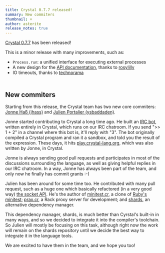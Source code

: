 ```yaml
---
title: Crystal 0.7.7 released!
summary: New commiters
thumbnail: +
author: asterite
release_notes: true
---
```


[Crystal 0.7.7](https://github.com/crystal-lang/crystal/releases/tag/0.7.7) has been released!

This is a minor release with many improvements, such as:

<ul class="goals" style="padding-bottom:20px">
  <li><code>Process.run</code>: a unified interface for executing external processes</li>
  <li>A new design for the <a href="/api">API documentation</a>, thanks to <a href="https://github.com/rosylilly" target="_blank">rosylilly</a></li>
  <li>IO timeouts, thanks to <a href="https://github.com/technorama" target="_blank">technorama</a></li>
</ul>

## New commiters

Starting from this release, the Crystal team has two new core commiters:
[Jonne Haß (jhass)](https://github.com/jhass) and [Julien Portalier (ysbaddaden)](https://github.com/ysbaddaden).

Jonne started contributing to Crystal a long time ago. He built an [IRC bot](https://github.com/jhass/DeBot),
written entirely in Crystal, which runs on our IRC chatroom. If you send "\>> 1 + 2" in a channel where this bot
is, it'll reply with "3". The bot originally compiled a Crystal program and ran it a sandbox, and told you
the result of the expression. These days, it hits [play.crystal-lang.org](http://play.crystal-lang.org), which
was also written by Jonne, in Crystal.

Jonne is always sending good pull requests and participates in most of the discussions surrounding the language,
as well as giving helpful replies in our IRC chatroom. In a way, Jonne has always been part of the team, and
only now he finally has commit grants :-)

Julien has been around for some time too. He contributed with many pull request, such as a huge one which
basically refactored (in a very good way) [the socket API](https://github.com/crystal-lang/crystal/pull/332).
He's the author of [minitest.cr](https://github.com/ysbaddaden/minitest.cr), a clone of
[Ruby's minitest](https://github.com/seattlerb/minitest); [prax.cr](https://github.com/ysbaddaden/prax.cr),
a Rack proxy server for development; and [shards](https://github.com/ysbaddaden/shards), an alternative
dependency manager.

This dependency manager, shards, is much better than Cyrstal's built-in in many ways, and so we decided
to integrate it into the compiler's toolchain. So Julien will mostly be focusing on this task, although
right now the work will remain on the shards repository until we decide the best way to integrate it
in the language tools.

We are excited to have them in the team, and we hope you too!
